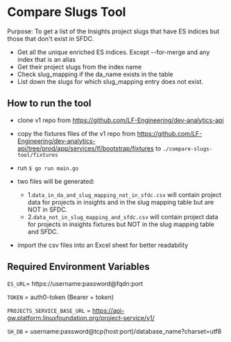 # Compare Slugs Tool
Purpose: To get a list of the Insights project slugs that have ES indices but those that don't exist in SFDC.

 - Get all the unique enriched ES indices. Except --for-merge and any index that is an alias
 - Get their project slugs from the index name
 - Check slug_mapping if the da_name exists in the table
 - List down the slugs for which slug_mapping entry does not exist.

## How to run the tool
 - clone v1 repo from <https://github.com/LF-Engineering/dev-analytics-api>
 - copy the fixtures files of the v1 repo from <https://github.com/LF-Engineering/dev-analytics-api/tree/prod/app/services/lf/bootstrap/fixtures> to `./compare-slugs-tool/fixtures`
 - run `$ go run main.go`
 - two files will be generated:
    * 1.`data_in_da_and_slug_mapping_not_in_sfdc.csv` will contain project data for projects in insights and in the slug mapping table but are NOT in SFDC.
    * 2.`data_not_in_slug_mapping_and_sfdc.csv` will contain project data for projects in insights fixtures but NOT in the slug mapping table and SFDC.

 - import the csv files into an Excel sheet for better readability

## Required Environment Variables

`ES_URL`= https://username:password@fqdn:port

`TOKEN` = auth0-token (Bearer + token)

`PROJECTS_SERVICE_BASE_URL` = https://api-gw.platform.linuxfoundation.org/project-service/v1/

`SH_DB` = username:password@tcp(host:port)/database_name?charset=utf8